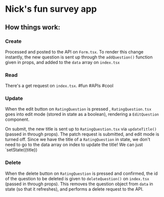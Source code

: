 # Nick's fun survey app

## How things work:

### Create
Processed and posted to the API on `Form.tsx`. To render this change instantly, the new question is sent up through the `addQuestion()` function given in props, and added to the `data` array on `index.tsx`

### Read
There's a get request on `index.tsx`. #fun #APIs #cool

### Update
When the edit button on `RatingQuestion` is pressed , `RatingQuestion.tsx` goes into edit mode (stored in state as a boolean), rendering a `EditQuestion` component. 

On submit, the new title is sent up to `RatingQuestion.tsx` via `updateTitle()` (passed in through props). The patch request is submitted, and edit mode is turned off. Since we have the title of a `RatingQuestion` in state, we don't need to go to the data array on index to update the title! We can just `setState({title})

### Delete
When the delete button on `RatingQuestion` is pressed and confirmed, the id of the question to be deleted is given to `deleteQuestion()` on `index.tsx` (passed in through props). This removes the question object from `data` in state (so that it refreshes), and performs a delete request to the API.